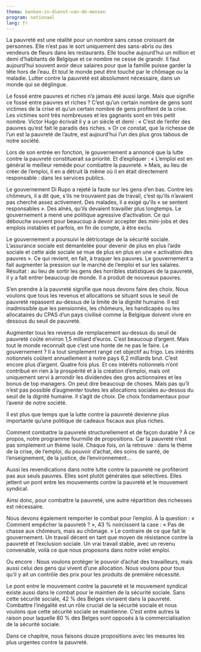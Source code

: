 ```yaml
---
thema: banken-in-dienst-van-de-mensen
program: nationaal
lang: fr
---
```

La pauvreté est une réalité pour un nombre sans cesse croissant de personnes.
Elle n’est pas le sort uniquement des sans-abris ou des vendeurs de fleurs
dans les restaurants. Elle touche aujourd’hui un million et demi d’habitants
de Belgique et ce nombre ne cesse de grandir. Il faut aujourd’hui souvent
avoir deux salaires pour que la famille puisse garder la tête hors de l’eau.
Et tout le monde peut être touché par le chômage ou la maladie. Lutter contre
la pauvreté est absolument nécessaire, dans un monde qui se déglingue.

Le fossé entre pauvres et riches n’a jamais été aussi large. Mais que signifie
ce fossé entre pauvres et riches ? C’est qu’un certain nombre de gens sont
victimes de la crise et qu’un certain nombre de gens profitent de la crise.
Les victimes sont très nombreuses et les gagnants sont en très petit nombre.
Victor Hugo écrivait il y a un siècle et demi : « C’est de l’enfer des pauvres
qu’est fait le paradis des riches. » Or ce constat, que la richesse de l’un
est la pauvreté de l’autre, est aujourd’hui l’un des plus gros tabous de notre
société.

Lors de son entrée en fonction, le gouvernement a annoncé que la lutte contre
la pauvreté constituerait sa priorité. Et d’expliquer : « L’emploi est en
général le meilleur remède pour combattre la pauvreté. » Mais, au lieu de
créer de l’emploi, il en a détruit là même où il en était directement
responsable : dans les services publics.

Le gouvernement Di Rupo a rejeté la faute sur les gens d’en bas. Contre les
chômeurs, il a dit que, s’ils ne trouvaient pas de travail, c’est qu’ils
n’avaient pas cherché assez activement. Des malades, il a exigé qu’ils « se
sentent responsables ». Des aînés, qu’ils devaient travailler plus longtemps.
Le gouvernement a mené une politique agressive d’activation. Ce qui débouche
souvent pour beaucoup à devoir accepter des mini-jobs et des emplois instables
et parfois, en fin de compte, à être exclu.

Le gouvernement a poursuivi le détricotage de la sécurité sociale. L’assurance
sociale est démantelée pour devenir de plus en plus l’aide sociale et cette
aide sociale se mue de plus en plus en une « activation des pauvres ». Ce qui
revient, en fait, à traquer les pauvres. Le gouvernement a fait augmenter la
pression sur le marché de l’emploi et sur les salaires. Résultat : au lieu de
sortir les gens des horribles statistiques de la pauvreté, il y a fait entrer
beaucoup de monde. Il a produit de nouveaux pauvres.

S’en prendre à la pauvreté signifie que nous devons faire des choix. Nous
voulons que tous les revenus et allocations se situant sous le seuil de
pauvreté repassent au-dessus de la limite de la dignité humaine. Il est
inadmissible que les pensionnés, les chômeurs, les handicapés ou les
allocataires du CPAS d’un pays civilisé comme la Belgique doivent vivre en
dessous du seuil de pauvreté.

Augmenter tous les revenus de remplacement au-dessus du seuil de pauvreté
coûte environ 1,5 milliard d’euros. C’est beaucoup d’argent. Mais tout le
monde reconnaît que c’est une honte de ne pas le faire. Le gouvernement ? Il a
tout simplement rangé cet objectif au frigo. Les intérêts notionnels coûtent
annuellement à notre pays 6,2 milliards brut. C’est encore plus d’argent.
Quatre fois plus. Et ces intérêts notionnels n’ont contribué en rien à la
prospérité et à la création d’emploi, mais ont uniquement servi à arrondir les
dividendes des gros actionnaires et les bonus de top managers. On peut dire
beaucoup de choses. Mais pas qu’il n’est pas possible d’augmenter toutes les
allocations sociales au-dessus du seuil de la dignité humaine. Il s’agit de
choix. De choix fondamentaux pour l’avenir de notre société.

Il est plus que temps que la lutte contre la pauvreté devienne plus importante
qu’une politique de cadeaux fiscaux aux plus riches.

Comment combattre la pauvreté structurellement et de façon durable ? À ce
propos, notre programme fourmille de propositions. Car la pauvreté n’est pas
simplement un thème isolé. Chaque fois, on la retrouve : dans le thème de la
crise, de l’emploi, du pouvoir d’achat, des soins de santé, de l’enseignement,
de la justice, de l’environnement…

Aussi les revendications dans notre lutte contre la pauvreté ne profiteront
pas aux seuls pauvres. Elles sont plutôt générales que sélectives. Elles
jettent un pont entre les mouvements contre la pauvreté et le mouvement
syndical.

Ainsi donc, pour combattre la pauvreté, une autre répartition des richesses
est nécessaire.

Nous devons également remporter le combat pour l’emploi. À la question : «
Comment empêcher la pauvreté ? », 43 % noircissent la case : « Pas de chasse
aux chômeurs, mais au chômage. » Le contraire de ce que fait le gouvernement.
Un travail décent en tant que moyen de résistance contre la pauvreté et
l’exclusion sociale. Un vrai travail stable, avec un revenu convenable, voilà
ce que nous proposons dans notre volet emploi.

Ou encore : Nous voulons protéger le pouvoir d’achat des travailleurs, mais
aussi celui des gens qui vivent d’une allocation. Nous voulons pour tous qu’il
y ait un contrôle des prix pour les produits de première nécessité.

Le pont entre le mouvement contre la pauvreté et le mouvement syndical existe
aussi dans le combat pour le maintien de la sécurité sociale. Sans cette
sécurité sociale, 42 % des Belges vivraient dans la pauvreté. Combattre
l’inégalité est un rôle crucial de la sécurité sociale et nous voulons que
cette sécurité sociale se maintienne. C’est entre autres la raison pour
laquelle 80 % des Belges sont opposés à la commercialisation de la sécurité
sociale.

Dans ce chapitre, nous faisons douze propositions avec les mesures les plus
urgentes contre la pauvreté.
